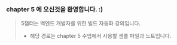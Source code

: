 ### chapter 5 에 오신것을 환영합니다. :)  
>  5챕터는 백엔드 개발자를 위한 
빌드 자동화 강의입니다.
> - 해당 경로는 chapter 5 수업에서 사용할 샘플 파일과 노트입니다.   
